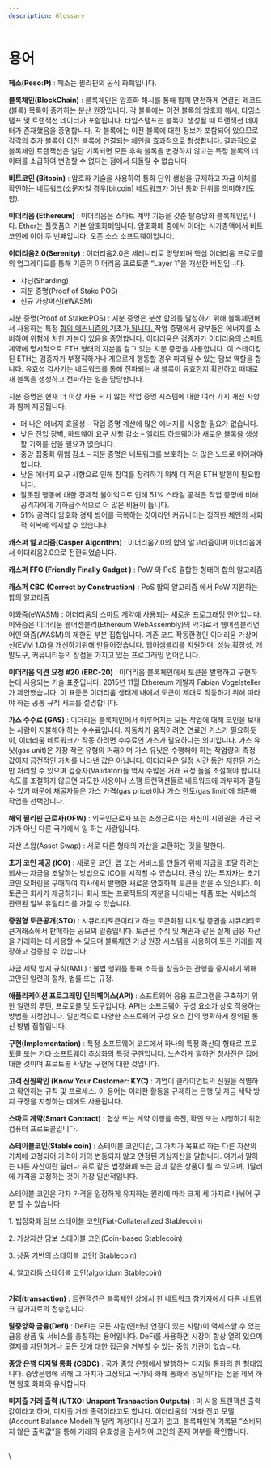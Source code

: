 ```yaml
---
description: Glossary
---
```


# 용어

**페소(Peso:₱)** : 페소는 필리핀의 공식 화폐입니다.

**블록체인(BlockChain)** : 블록체인은 암호화 해시를 통해 함께 안전하게 연결된 레코드(블록) 목록이 증가하는 분산 원장입니다. 각 블록에는 이전 블록의 암호화 해시, 타임스탬프 및 트랜잭션 데이터가 포함됩니다. 타임스탬프는 블록이 생성될 때 트랜잭션 데이터가 존재했음을 증명합니다. 각 블록에는 이전 블록에 대한 정보가 포함되어 있으므로 각각의 추가 블록이 이전 블록에 연결되는 체인을 효과적으로 형성합니다. 결과적으로 블록체인 트랜잭션은 일단 기록되면 모든 후속 블록을 변경하지 않고는 특정 블록의 데이터를 소급하여 변경할 수 없다는 점에서 되돌릴 수 없습니다.

**비트코인 (Bitcoin)** : 암호화 기술을 사용하여 통화 단위 생성을 규제하고 자금 이체를 확인하는 네트워크(소문자일 경우\[bitcoin] 네트워크가 아닌 통화 단위를 의미하기도 함).

**이더리움 (Ethereum)** : 이더리움은 스마트 계약 기능을 갖춘 탈중앙화 블록체인입니다. Ether는 플랫폼의 기본 암호화폐입니다. 암호화폐 중에서 이더는 시가총액에서 비트코인에 이어 두 번째입니다. 오픈 소스 소프트웨어입니다.

**이더리움2.0(Serenity)** : 이더리움2.0은 세레니티로 명명되며 핵심 이더리움 프로토콜의 업그레이드를 통해 기존의 이더리움 프로토콜 “Layer 1”을 개선한 버전입니다.&#x20;

* 샤딩(Sharding)
* 지분 증명(Proof of Stake:POS)
* 신규 가상머신(eWASM)

지분 증명(Proof of Stake:POS) : 지분 증명은 분산 합의를 달성하기 위해 블록체인에서 사용하는 특정 [합의 메커니즘의 ](https://ethereum.org/en/developers/docs/consensus-mechanisms/)기초가[ 됩니다. ](https://ethereum.org/en/developers/docs/consensus-mechanisms/)작업 증명에서 광부들은 에너지를 소비하여 위험에 처한 자본이 있음을 증명합니다. 이더리움은 검증자가 이더리움의 스마트 계약에 명시적으로 ETH 형태의 자본을 걸고 있는 지분 증명을 사용합니다. 이 스테이킹된 ETH는 검증자가 부정직하거나 게으르게 행동할 경우 파괴될 수 있는 담보 역할을 합니다. 유효성 검사기는 네트워크를 통해 전파되는 새 블록이 유효한지 확인하고 때때로 새 블록을 생성하고 전파하는 일을 담당합니다.

지분 증명은 현재 더 이상 사용 되지 않는 작업 증명 시스템에 대한 여러 가지 개선 사항과 함께 제공됩니다.

* 더 나은 에너지 효율성 – 작업 증명 계산에 많은 에너지를 사용할 필요가 없습니다.
* 낮은 진입 장벽, 하드웨어 요구 사항 감소 – 엘리트 하드웨어가 새로운 블록을 생성할 기회를 잡을 필요가 없습니다.
* 중앙 집중화 위험 감소 – 지분 증명은 네트워크를 보호하는 더 많은 노드로 이어져야 합니다.
* 낮은 에너지 요구 사항으로 인해 참여를 장려하기 위해 더 적은 ETH 발행이 필요합니다.
* 잘못된 행동에 대한 경제적 불이익으로 인해 51% 스타일 공격은 작업 증명에 비해 공격자에게 기하급수적으로 더 많은 비용이 듭니다.
* 51% 공격이 암호화 경제 방어를 극복하는 것이라면 커뮤니티는 정직한 체인의 사회적 회복에 의지할 수 있습니다.

**캐스퍼 알고리즘(Casper Algorithm)** : 이더리움2.0의 합의 알고리즘이며 이더리움에서 이더리움2.0으로 전환되었습니다.

**캐스퍼 FFG (Friendly Finally Gadget )** : PoW 와 PoS 결합한 형태의 합의 알고리즘&#x20;

**캐스퍼 CBC (Correct by Construction)** : PoS 합의 알고리즘 에서 PoW 지원하는 합의 알고리즘

이와즘(eWASM) : 이더리움의 스마트 계약에 사용되는 새로운 프로그래밍 언어입니다. 이와즘은 이더리움 웹어셈블리(Ethereum WebAssembly)의 약자로서 웹어셈블리언어인 와즘(WASM)의 제한된 부분 집합입니다. 기존 코드 작동환경인 이더리움 가상머신(EVM 1.0)을 개선하기위해 만들어졌습니다. 웹어셈블리를 지원하며, 성능,확장성, 개발도구, 커뮤니티등의 장점을 가지고 있는 프로그래밍 언어입니다.

**이더리움 의견 요청 #20 (ERC-20)** : 이더리움 블록체인에서 토큰을 발행하고 구현하는데 사용되는 기술 표준입니다. 2015년 11월 Ethereum 개발자 Fabian Vogelsteller가 제안했습니다. 이 표준은 이더리움 생태계 내에서 토큰이 제대로 작동하기 위해 따라야 하는 공통 규칙 세트를 설명합니다.

**가스 수수료 (GAS)** : 이더리움 블록체인에서 이루어지는 모든 작업에 대해 코인을 보내는 사람이 지불해야 하는 수수료입니다. 자동차가 움직이려면 연료인 가스가 필요하듯이, 이더리움 네트워크가 작동 하려면 수수료인 가스가 필요하다는 의미입니다. 가스 유닛(gas unit)은 가장 작은 유형의 거래이며 가스 유닛은 수행해야 하는 작업량의 측정 값이지 금전적인 가치를 나타낸 값은 아닙니다. 이더리움은 일정 시간 동안 제한된 가스만 처리할 수 있으며 검증자(Validator)들 역시 수많은 거래 요청 들을 조절해야 합니다. 속도를 조절하지 않으면 과도한 사용이나 스팸 트랜잭션들로 네트워크에 과부하가 걸릴 수 있기 때문에 채굴자들은 가스 가격(gas price)이나 가스 한도(gas limit)에 의존해 작업을 선택합니다.

**해외 필리핀 근로자(OFW)** : 외국인근로자 또는 초청근로자는 자신이 시민권을 가진 국가가 아닌 다른 국가에서 일 하는 사람입니다.

자산 스왑(Asset Swap) : 서로 다른 형태의 자산을 교환하는 것을 말한다.

**초기 코인 제공 (ICO)** : 새로운 코인, 앱 또는 서비스를 만들기 위해 자금을 조달 하려는 회사는 자금을 조달하는 방법으로 ICO를 시작할 수 있습니다. 관심 있는 투자자는 초기 코인 오퍼링을 구매하여 회사에서 발행한 새로운 암호화폐 토큰을 받을 수 있습니다. 이 토큰은 회사가 제공하거나 회사 또는 프로젝트의 지분을 나타내는 제품 또는 서비스와 관련된 일부 유틸리티를 가질 수 있습니다.

**증권형 토큰공개(STO)** : 시큐리티토큰이라고 하는 토큰화된 디지털 증권을 시큐리티토큰거래소에서 판매하는 공모의 일종입니다. 토큰은 주식 및 채권과 같은 실제 금융 자산을 거래하는 데 사용할 수 있으며 블록체인 가상 원장 시스템을 사용하여 토큰 거래를 저장하고 검증할 수 있습니다.

자금 세탁 방지 규칙(AML) : 불법 행위를 통해 소득을 창출하는 관행을 중지하기 위해 고안된 일련의 절차, 법률 또는 규정.

**애플리케이션 프로그래밍 인터페이스(API)** : 소프트웨어 응용 프로그램을 구축하기 위한 일련의 루틴, 프로토콜 및 도구입니다. API는 소프트웨어 구성 요소가 상호 작용하는 방법을 지정합니다. 일반적으로 다양한 소프트웨어 구성 요소 간의 명확하게 정의된 통신 방법 집합입니다.

**구현(Implementation)** : 특정 소프트웨어 코드에서 하나의 특정 화신의 형태로 프로토콜 또는 기타 소프트웨어 추상화의 특정 구현입니다. 느슨하게 말하면 청사진은 집에 대한 것이며 프로토콜 사양은 구현에 대한 것입니다.

**고객 신원확인 (Know Your Customer: KYC)** : 기업이 클라이언트의 신원을 식별하고 확인하는 규칙 및 프로세스. 이 용어는 이러한 활동을 규제하는 은행 및 자금 세탁 방지 규정을 지칭하는 데에도 사용됩니다.

**스마트 계약(Smart Contract)** : 협상 또는 계약 이행을 촉진, 확인 또는 시행하기 위한 컴퓨터 프로토콜입니다.

**스테이블코인(Stable coin)** : 스테이블 코인이란, 그 가치가 목표로 하는 다른 자산의 가치에 고정되어 가격이 거의 변동되지 않고 안정된 가상자산을 말합니다. 여기서 말하는 다른 자산이란 달러나 유로 같은 법정화폐 또는 금과 같은 상품이 될 수 있으며, 1달러에 가격을 고정하는 것이 가장 일반적입니다.

​스테이블 코인은 각자 가격을 일정하게 유지하는 원리에 따라 크게 세 가지로 나뉘어 구분 할 수 있습니다.

1\. 법정화폐 담보 스테이블 코인(Fiat-Collateralized Stablecoin)

2\. 가상자산 담보 스테이블 코인(Coin-based Stablecoin)

3\. 상품 기반의 스테이블 코인( Stablecoin)

4\. 알고리듬 스테이블 코인(algoridum Stablecoin)

\
**거래(transaction)** : 트랜잭션은 블록체인 상에서  한 네트워크 참가자에서 다른 네트워크 참가자로의 전송입니다.

**탈중앙화 금융(Defi)** : DeFi는 모든 사람(인터넷 연결이 있는 사람)이 액세스할 수 있는 금융 상품 및 서비스를 총칭하는 용어입니다. DeFi를 사용하면 시장이 항상 열려 있으며 결제를 차단하거나 모든 것에 대한 접근을 거부할 수 있는 중앙 기관이 없습니다.&#x20;

**중앙 은행 디지털 통화 (CBDC)** : 국가 중앙 은행에서 발행하는 디지털 통화의 한 형태입니다. 중앙은행에 의해 그 가치가 고정되고 국가의 화폐 통화와 동일하다는 점을 제외 하면 암호 화폐와 유사합니다.

**미지출 거래 출력 (UTXO: Unspent Transaction Outputs)** : 미 사용 트랜잭션 출력값이라고 하며, 미지출 거래 출력이라고도 합니다. 이더리움의 ‘계좌 잔고 모델(Account Balance Model)과 달리 계정이나 잔고가 없고, 블록체인에 기록된 “소비되지 않은 출력값”을 통해 거래의 유효성을 검사하여 코인의 존재 여부를 확인합니다.

\
\
